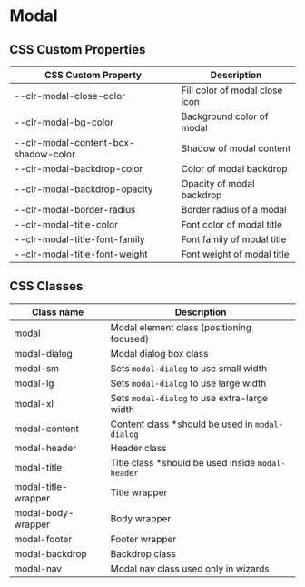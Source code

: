 # Modal

## CSS Custom Properties

| CSS Custom Property                  | Description                    |
| ------------------------------------ | ------------------------------ |
| --clr-modal-close-color              | Fill color of modal close icon |
| --clr-modal-bg-color                 | Background color of modal      |
| --clr-modal-content-box-shadow-color | Shadow of modal content        |
| --clr-modal-backdrop-color           | Color of modal backdrop        |
| --clr-modal-backdrop-opacity         | Opacity of modal backdrop      |
| --clr-modal-border-radius            | Border radius of a modal       |
| --clr-modal-title-color              | Font color of modal title      |
| --clr-modal-title-font-family        | Font family of modal title     |
| --clr-modal-title-font-weight        | Font weight of modal title     |

## CSS Classes

| Class name          | Description                                        |
| ------------------- | -------------------------------------------------- |
| modal               | Modal element class (positioning focused)          |
| modal-dialog        | Modal dialog box class                             |
| modal-sm            | Sets `modal-dialog` to use small width             |
| modal-lg            | Sets `modal-dialog` to use large width             |
| modal-xl            | Sets `modal-dialog` to use extra-large width       |
| modal-content       | Content class \*should be used in `modal-dialog`   |
| modal-header        | Header class                                       |
| modal-title         | Title class \*should be used inside `modal-header` |
| modal-title-wrapper | Title wrapper                                      |
| modal-body-wrapper  | Body wrapper                                       |
| modal-footer        | Footer wrapper                                     |
| modal-backdrop      | Backdrop class                                     |
| modal-nav           | Modal nav class used only in wizards               |
